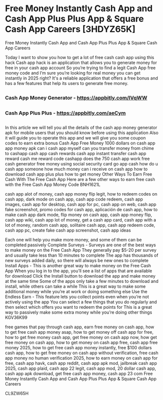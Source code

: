 # Free Money Instantly Cash App and Cash App Plus Plus App & Square Cash App Careers [3HDYZ65K]

Free Money Instantly Cash App and Cash App Plus Plus App & Square Cash App Careers

Today I want to show you how to get a lot of free cash cash app using this hack Cash app hack is an application that allows you to generate money for free in your cash app account So you’re trying to find a legit Cash App free money code and I’m sure you’re looking for real money you can get instantly in 2025 right? It's a reliable application that offers a free bonus and has a few features that help its users to generate free money.

##

### Cash App Money Generator - https://appbitly.com/IVqWW
   

##

### Cash App Plus Plus - https://appbitly.com/aeCym
  

##

In this article we will tell you all the details of the cash app money generator apk for mobile users that you should know before using this application Also it will guide you to operate this app and we will give you some coupon codes to earn extra bonus Cash App Free Money 1000 dollars on cash app app money apk can i cash app myself can you transfer money from chime to cashapp cash app cash rewards cash app instant transfer cash app reward cash me reward code cashapp does the 750 cash app work free cash generator free money using social security card go app cash how do u cash app someone how much money can i receive on cash app how to download cash app plus plus how to get money Other Ways To Earn Free Cash With The Free Cash App Here are a few other ways to earn free cash with the Free Cash App Money Code BNH1621L

cash app alot of money, cash app money flip legit, how to redeem codes on cash app, dark mode on cash app, cash app code redeem, cash app images, cash app for desktop, cash app for pc, cash app on web, cash app fake screenshot, promo codes for cash app, aplicación de cash app, how to make cash app dark mode, flip money on cash app, cash app money flip, cash app wiki, cash app lot of money, get a cash app card, cash app with a lot of money, random cash app, solitaire cash app, cash app redeem code, cash app pc, create fake cash app screenshot, cash app ideas

Each one will help you make more money, and some of them can be completed passively Complete Surveys - Surveys are one of the best ways to make money on the Free Cash App They generally pay $5-20 per survey and usually take less than 10 minutes to complete The app has thousands of new surveys added daily, so there will always be new ones to complete Install Apps - This is another great way to make money on the Free Cash App When you log in to the app, you’ll see a list of apps that are available for download Click the Install button to download the app and make money at the same time Some of the apps only take a few minutes to download and install, while others can take a while This is a great way to make some additional money while you’re at work or doing something else Use the Endless Earn - This feature lets you collect points even when you’re not actively using the app You can select a few things that you do regularly and then select which offers you want to redeem the points for This is a great way to passively make some extra money while you’re doing other things KGV36K99

free games that pay through cash app, earn free money on cash app, how to get free cash app money asap, how to get money off cash app for free, how to get free money cash app, get free money on cash app now, how get free money on cash app, how to get money on cash app free, cash app free money 2025, how to get free cash app money instantly, free $100 dollars cash app, how to get free money on cash app without verification, free cash app money no human verification 2025, how to earn money on cash app for free, cash app havk, cash app reddit, cash app apk mod, jailbreak cash app 2025, cash app plaid, cash app 22 legit, cash app mod, 20 dollar cash app, cash app apk download, get free cash app money, cash app 23 com Free Money Instantly Cash App and Cash App Plus Plus App & Square Cash App Careers

CL9ZW65H

